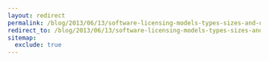 ```yaml
---
layout: redirect
permalink: /blog/2013/06/13/software-licensing-models-types-sizes-and-uses
redirect_to: /blog/2013/06/13/software-licensing-models-types-sizes-and-uses/
sitemap:
  exclude: true
---
```


